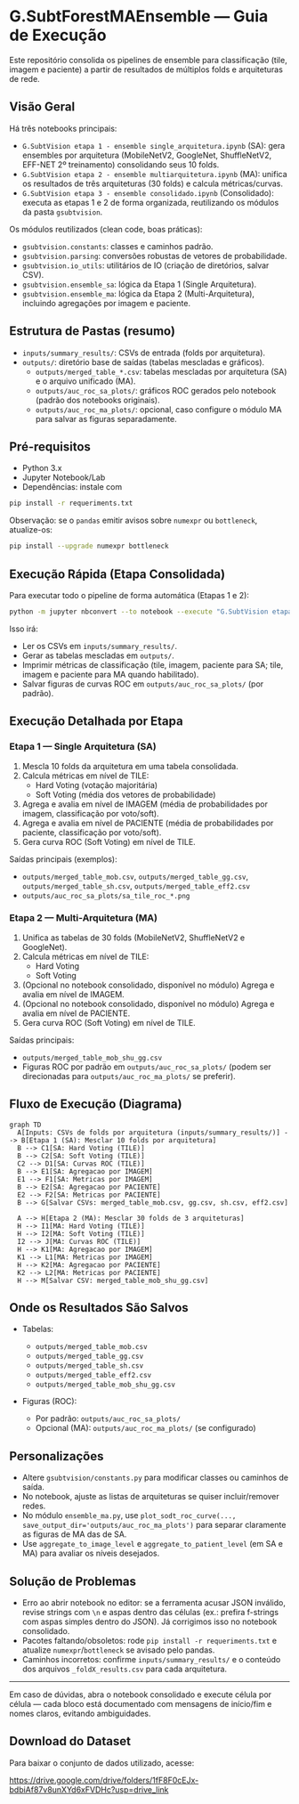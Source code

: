 # G.SubtForestMAEnsemble — Guia de Execução

Este repositório consolida os pipelines de ensemble para classificação (tile, imagem e paciente) a partir de resultados de múltiplos folds e arquiteturas de rede.

## Visão Geral

Há três notebooks principais:
- `G.SubtVision etapa 1 - ensemble single_arquitetura.ipynb` (SA): gera ensembles por arquitetura (MobileNetV2, GoogleNet, ShuffleNetV2, EFF-NET 2º treinamento) consolidando seus 10 folds.
- `G.SubtVision etapa 2 - ensemble multiarquitetura.ipynb` (MA): unifica os resultados de três arquiteturas (30 folds) e calcula métricas/curvas.
- `G.SubtVision etapa 3 - ensemble consolidado.ipynb` (Consolidado): executa as etapas 1 e 2 de forma organizada, reutilizando os módulos da pasta `gsubtvision`.

Os módulos reutilizados (clean code, boas práticas):
- `gsubtvision.constants`: classes e caminhos padrão.
- `gsubtvision.parsing`: conversões robustas de vetores de probabilidade.
- `gsubtvision.io_utils`: utilitários de IO (criação de diretórios, salvar CSV).
- `gsubtvision.ensemble_sa`: lógica da Etapa 1 (Single Arquitetura).
- `gsubtvision.ensemble_ma`: lógica da Etapa 2 (Multi-Arquitetura), incluindo agregações por imagem e paciente.

## Estrutura de Pastas (resumo)

- `inputs/summary_results/`: CSVs de entrada (folds por arquitetura).
- `outputs/`: diretório base de saídas (tabelas mescladas e gráficos).
  - `outputs/merged_table_*.csv`: tabelas mescladas por arquitetura (SA) e o arquivo unificado (MA).
  - `outputs/auc_roc_sa_plots/`: gráficos ROC gerados pelo notebook (padrão dos notebooks originais).
  - `outputs/auc_roc_ma_plots/`: opcional, caso configure o módulo MA para salvar as figuras separadamente.

## Pré-requisitos

- Python 3.x
- Jupyter Notebook/Lab
- Dependências: instale com

```bash
pip install -r requeriments.txt
```

Observação: se o `pandas` emitir avisos sobre `numexpr` ou `bottleneck`, atualize-os:

```bash
pip install --upgrade numexpr bottleneck
```

## Execução Rápida (Etapa Consolidada)

Para executar todo o pipeline de forma automática (Etapas 1 e 2):

```bash
python -m jupyter nbconvert --to notebook --execute "G.SubtVision etapa 3 - ensemble consolidado.ipynb" --output "G.SubtVision etapa 3 - ensemble consolidado.ipynb"
```

Isso irá:
- Ler os CSVs em `inputs/summary_results/`.
- Gerar as tabelas mescladas em `outputs/`.
- Imprimir métricas de classificação (tile, imagem, paciente para SA; tile, imagem e paciente para MA quando habilitado).
- Salvar figuras de curvas ROC em `outputs/auc_roc_sa_plots/` (por padrão).

## Execução Detalhada por Etapa

### Etapa 1 — Single Arquitetura (SA)
1. Mescla 10 folds da arquitetura em uma tabela consolidada.
2. Calcula métricas em nível de TILE:
   - Hard Voting (votação majoritária)
   - Soft Voting (média dos vetores de probabilidade)
3. Agrega e avalia em nível de IMAGEM (média de probabilidades por imagem, classificação por voto/soft).
4. Agrega e avalia em nível de PACIENTE (média de probabilidades por paciente, classificação por voto/soft).
5. Gera curva ROC (Soft Voting) em nível de TILE.

Saídas principais (exemplos):
- `outputs/merged_table_mob.csv`, `outputs/merged_table_gg.csv`, `outputs/merged_table_sh.csv`, `outputs/merged_table_eff2.csv`
- `outputs/auc_roc_sa_plots/sa_tile_roc_*.png`

### Etapa 2 — Multi-Arquitetura (MA)
1. Unifica as tabelas de 30 folds (MobileNetV2, ShuffleNetV2 e GoogleNet).
2. Calcula métricas em nível de TILE:
   - Hard Voting
   - Soft Voting
3. (Opcional no notebook consolidado, disponível no módulo) Agrega e avalia em nível de IMAGEM.
4. (Opcional no notebook consolidado, disponível no módulo) Agrega e avalia em nível de PACIENTE.
5. Gera curva ROC (Soft Voting) em nível de TILE.

Saídas principais:
- `outputs/merged_table_mob_shu_gg.csv`
- Figuras ROC por padrão em `outputs/auc_roc_sa_plots/` (podem ser direcionadas para `outputs/auc_roc_ma_plots/` se preferir).

## Fluxo de Execução (Diagrama)

```mermaid
graph TD
  A[Inputs: CSVs de folds por arquitetura (inputs/summary_results/)] --> B[Etapa 1 (SA): Mesclar 10 folds por arquitetura]
  B --> C1[SA: Hard Voting (TILE)]
  B --> C2[SA: Soft Voting (TILE)]
  C2 --> D1[SA: Curvas ROC (TILE)]
  B --> E1[SA: Agregacao por IMAGEM]
  E1 --> F1[SA: Metricas por IMAGEM]
  B --> E2[SA: Agregacao por PACIENTE]
  E2 --> F2[SA: Metricas por PACIENTE]
  B --> G[Salvar CSVs: merged_table_mob.csv, gg.csv, sh.csv, eff2.csv]

  A --> H[Etapa 2 (MA): Mesclar 30 folds de 3 arquiteturas]
  H --> I1[MA: Hard Voting (TILE)]
  H --> I2[MA: Soft Voting (TILE)]
  I2 --> J[MA: Curvas ROC (TILE)]
  H --> K1[MA: Agregacao por IMAGEM]
  K1 --> L1[MA: Metricas por IMAGEM]
  H --> K2[MA: Agregacao por PACIENTE]
  K2 --> L2[MA: Metricas por PACIENTE]
  H --> M[Salvar CSV: merged_table_mob_shu_gg.csv]
```


## Onde os Resultados São Salvos

- Tabelas:
  - `outputs/merged_table_mob.csv`
  - `outputs/merged_table_gg.csv`
  - `outputs/merged_table_sh.csv`
  - `outputs/merged_table_eff2.csv`
  - `outputs/merged_table_mob_shu_gg.csv`

- Figuras (ROC):
  - Por padrão: `outputs/auc_roc_sa_plots/`
  - Opcional (MA): `outputs/auc_roc_ma_plots/` (se configurado)

## Personalizações

- Altere `gsubtvision/constants.py` para modificar classes ou caminhos de saída.
- No notebook, ajuste as listas de arquiteturas se quiser incluir/remover redes.
- No módulo `ensemble_ma.py`, use `plot_sodt_roc_curve(..., save_output_dir='outputs/auc_roc_ma_plots')` para separar claramente as figuras de MA das de SA.
- Use `aggregate_to_image_level` e `aggregate_to_patient_level` (em SA e MA) para avaliar os níveis desejados.

## Solução de Problemas

- Erro ao abrir notebook no editor: se a ferramenta acusar JSON inválido, revise strings com `\n` e aspas dentro das células (ex.: prefira f-strings com aspas simples dentro do JSON). Já corrigimos isso no notebook consolidado.
- Pacotes faltando/obsoletos: rode `pip install -r requeriments.txt` e atualize `numexpr`/`bottleneck` se avisado pelo pandas.
- Caminhos incorretos: confirme `inputs/summary_results/` e o conteúdo dos arquivos `_foldX_results.csv` para cada arquitetura.

---

Em caso de dúvidas, abra o notebook consolidado e execute célula por célula — cada bloco está documentado com mensagens de início/fim e nomes claros, evitando ambiguidades.

## Download do Dataset

Para baixar o conjunto de dados utilizado, acesse:

https://drive.google.com/drive/folders/1fF8F0cEJx-bdbiAf87v8unXYd6xFVDHc?usp=drive_link
